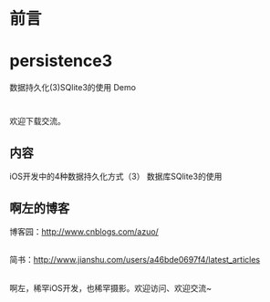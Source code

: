 # 前言
# persistence3
数据持久化(3)SQlite3的使用 Demo
# 
欢迎下载交流。 

## 内容

iOS开发中的4种数据持久化方式（3）
数据库SQlite3的使用

## 啊左的博客

博客园：http://www.cnblogs.com/azuo/
##
简书：http://www.jianshu.com/users/a46bde0697f4/latest_articles
##
啊左，稀罕iOS开发，也稀罕摄影。欢迎访问、欢迎交流~
